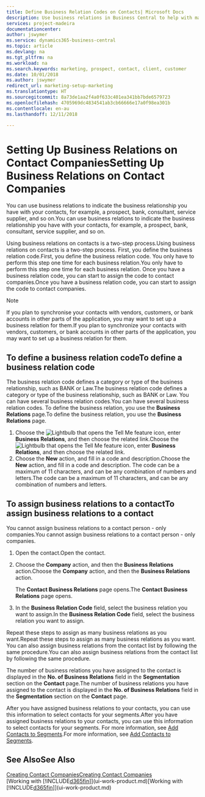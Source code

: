```yaml
---
title: Define Business Relation Codes on Contacts| Microsoft Docs
description: Use business relations in Business Central to help with marketing and to indicate the business relationship you have with your  prospects, clients, and customers, for example, a bank or service supplier.
services: project-madeira
documentationcenter: 
author: jswymer
ms.service: dynamics365-business-central
ms.topic: article
ms.devlang: na
ms.tgt_pltfrm: na
ms.workload: na
ms.search.keywords: marketing, prospect, contact, client, customer
ms.date: 10/01/2018
ms.author: jswymer
redirect_url: marketing-setup-marketing
ms.translationtype: HT
ms.sourcegitcommit: 8a73de1aa2f4a0f633c401ea341bb7bde6579723
ms.openlocfilehash: 4705969dc4834541ab3cb66666e17a0f98ea301b
ms.contentlocale: en-au
ms.lasthandoff: 12/11/2018

---
```

# <a name="setting-up-business-relations-on-contact-companies"></a><span data-ttu-id="615dc-103">Setting Up Business Relations on Contact Companies</span><span class="sxs-lookup"><span data-stu-id="615dc-103">Setting Up Business Relations on Contact Companies</span></span>
<span data-ttu-id="615dc-104">You can use business relations to indicate the business relationship you have with your contacts, for example, a prospect, bank, consultant, service supplier, and so on.</span><span class="sxs-lookup"><span data-stu-id="615dc-104">You can use business relations to indicate the business relationship you have with your contacts, for example, a prospect, bank, consultant, service supplier, and so on.</span></span>

<span data-ttu-id="615dc-105">Using business relations on contacts is a two-step process.</span><span class="sxs-lookup"><span data-stu-id="615dc-105">Using business relations on contacts is a two-step process.</span></span> <span data-ttu-id="615dc-106">First, you define the business relation code.</span><span class="sxs-lookup"><span data-stu-id="615dc-106">First, you define the business relation code.</span></span> <span data-ttu-id="615dc-107">You only have to perform this step one time for each business relation.</span><span class="sxs-lookup"><span data-stu-id="615dc-107">You only have to perform this step one time for each business relation.</span></span> <span data-ttu-id="615dc-108">Once you have a business relation code, you can start to assign the code to contact companies.</span><span class="sxs-lookup"><span data-stu-id="615dc-108">Once you have a business relation code, you can start to assign the code to contact companies.</span></span>

> [!NOTE]  
>   <span data-ttu-id="615dc-109">If you plan to synchronise your contacts with vendors, customers, or bank accounts in other parts of the application, you may want to set up a business relation for them.</span><span class="sxs-lookup"><span data-stu-id="615dc-109">If you plan to synchronize your contacts with vendors, customers, or bank accounts in other parts of the application, you may want to set up a business relation for them.</span></span>

## <a name="to-define-a-business-relation-code"></a><span data-ttu-id="615dc-110">To define a business relation code</span><span class="sxs-lookup"><span data-stu-id="615dc-110">To define a business relation code</span></span>
<span data-ttu-id="615dc-111">The business relation code defines a category or type of the business relationship, such as BANK or Law.</span><span class="sxs-lookup"><span data-stu-id="615dc-111">The business relation code defines a category or type of the business relationship, such as BANK or Law.</span></span> <span data-ttu-id="615dc-112">You can have several business relation codes.</span><span class="sxs-lookup"><span data-stu-id="615dc-112">You can have several business relation codes.</span></span> <span data-ttu-id="615dc-113">To define the business relation, you use the **Business Relations** page.</span><span class="sxs-lookup"><span data-stu-id="615dc-113">To define the business relation, you use the **Business Relations** page.</span></span>

1. <span data-ttu-id="615dc-114">Choose the ![Lightbulb that opens the Tell Me feature](media/ui-search/search_small.png "Tell me what you want to do") icon, enter **Business Relations**, and then choose the related link.</span><span class="sxs-lookup"><span data-stu-id="615dc-114">Choose the ![Lightbulb that opens the Tell Me feature](media/ui-search/search_small.png "Tell me what you want to do") icon, enter **Business Relations**, and then choose the related link.</span></span>
2. <span data-ttu-id="615dc-115">Choose the **New** action, and fill in a code and description.</span><span class="sxs-lookup"><span data-stu-id="615dc-115">Choose the **New** action, and fill in a code and description.</span></span> <span data-ttu-id="615dc-116">The code can be a maximum of 11 characters, and can be any combination of numbers and letters.</span><span class="sxs-lookup"><span data-stu-id="615dc-116">The code can be a maximum of 11 characters, and can be any combination of numbers and letters.</span></span>

## <a name="AssignBusRelContact"></a> <span data-ttu-id="615dc-117">To assign business relations to a contact</span><span class="sxs-lookup"><span data-stu-id="615dc-117">To assign business relations to a contact</span></span>
<span data-ttu-id="615dc-118">You cannot assign business relations to a contact person - only companies.</span><span class="sxs-lookup"><span data-stu-id="615dc-118">You cannot assign business relations to a contact person - only companies.</span></span>

1. <span data-ttu-id="615dc-119">Open the contact.</span><span class="sxs-lookup"><span data-stu-id="615dc-119">Open the contact.</span></span>
2. <span data-ttu-id="615dc-120">Choose the **Company** action, and then the **Business Relations** action.</span><span class="sxs-lookup"><span data-stu-id="615dc-120">Choose the **Company** action, and then the **Business Relations** action.</span></span>

    <span data-ttu-id="615dc-121">The **Contact Business Relations** page opens.</span><span class="sxs-lookup"><span data-stu-id="615dc-121">The **Contact Business Relations** page opens.</span></span>
3. <span data-ttu-id="615dc-122">In the **Business Relation Code** field, select the business relation you want to assign.</span><span class="sxs-lookup"><span data-stu-id="615dc-122">In the **Business Relation Code** field, select the business relation you want to assign.</span></span>

<span data-ttu-id="615dc-123">Repeat these steps to assign as many business relations as you want.</span><span class="sxs-lookup"><span data-stu-id="615dc-123">Repeat these steps to assign as many business relations as you want.</span></span> <span data-ttu-id="615dc-124">You can also assign business relations from the contact list by following the same procedure.</span><span class="sxs-lookup"><span data-stu-id="615dc-124">You can also assign business relations from the contact list by following the same procedure.</span></span>

<span data-ttu-id="615dc-125">The number of business relations you have assigned to the contact is displayed in the **No. of Business Relations** field in the **Segmentation** section on the **Contact** page.</span><span class="sxs-lookup"><span data-stu-id="615dc-125">The number of business relations you have assigned to the contact is displayed in the **No. of Business Relations** field in the **Segmentation** section on the **Contact** page.</span></span>

<span data-ttu-id="615dc-126">After you have assigned business relations to your contacts, you can use this information to select contacts for your segments.</span><span class="sxs-lookup"><span data-stu-id="615dc-126">After you have assigned business relations to your contacts, you can use this information to select contacts for your segments.</span></span> <span data-ttu-id="615dc-127">For more information, see [Add Contacts to Segments](marketing-add-contact-segment.md).</span><span class="sxs-lookup"><span data-stu-id="615dc-127">For more information, see [Add Contacts to Segments](marketing-add-contact-segment.md).</span></span>

## <a name="see-also"></a><span data-ttu-id="615dc-128">See Also</span><span class="sxs-lookup"><span data-stu-id="615dc-128">See Also</span></span>
[<span data-ttu-id="615dc-129">Creating Contact Companies</span><span class="sxs-lookup"><span data-stu-id="615dc-129">Creating Contact Companies</span></span>](marketing-create-contact-companies.md)  
<span data-ttu-id="615dc-130">[Working with [!INCLUDE[d365fin](includes/d365fin_md.md)]](ui-work-product.md)</span><span class="sxs-lookup"><span data-stu-id="615dc-130">[Working with [!INCLUDE[d365fin](includes/d365fin_md.md)]](ui-work-product.md)</span></span>

